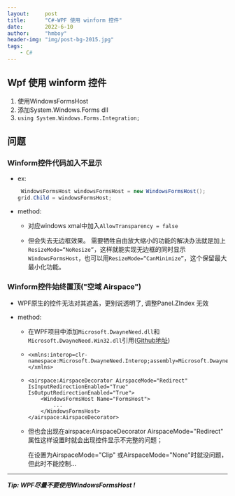 ```yaml
---
layout:     post
title:      "C#-WPF 使用 winform 控件"
date:       2022-6-10
author:     "hmboy"
header-img: "img/post-bg-2015.jpg"
tags:
    - C#
---
```


## Wpf 使用 winform 控件

1. 使用WindowsFormsHost
2. 添加System.Windows.Forms dll
3. `using System.Windows.Forms.Integration;`

## 问题

### Winform控件代码加入不显示

- ex:

  ```c#
   WindowsFormsHost windowsFormsHost = new WindowsFormsHost();
  grid.Child = windowsFormsHost;
  ```

- method:

  - 对应windows xmal中加入`AllowTransparency = false`

  - 但会失去⽆边框效果。
    需要牺牲⾃由放⼤缩⼩的功能的解决办法就是加上`ResizeMode=“NoResize”`，这样就能实现⽆边框的同时显⽰`WindowsFormsHost`，也可以⽤`ResizeMode=“CanMinimize”`，这个保留最⼤最⼩化功能。

### Winform控件始终置顶("空域 Airspace")

- WPF原生的控件无法对其遮盖，更别说透明了, 调整Panel.ZIndex 无效

- method:

  - 在WPF项目中添加`Microsoft.DwayneNeed.dll`和`Microsoft.DwayneNeed.Win32.dll`引用([Github地址](https://github.com/MahApps/Microsoft.DwayneNeed))

  - ```xaml
    <xmlns:interop=clr-namespace:Microsoft.DwayneNeed.Interop;assembly=Microsoft.DwayneNeed>
    </xmlns>
    ```

  - ```xaml
    <airspace:AirspaceDecorator AirspaceMode="Redirect" IsInputRedirectionEnabled="True" IsOutputRedirectionEnabled="True">
        <WindowsFormsHost Name="FormsHost">
            ...
        </WindowsFormsHost>
    </airspace:AirspaceDecorator>
    ```

  - 但也会出现在airspace:AirspaceDecorator AirspaceMode="Redirect" 属性这样设置时就会出现控件显示不完整的问题；

    在设置为AirspaceMode="Clip" 或AirspaceMode="None"时就没问题，但此时不能控制...




---

***Tip: WPF尽量不要使用WindowsFormsHost !***

